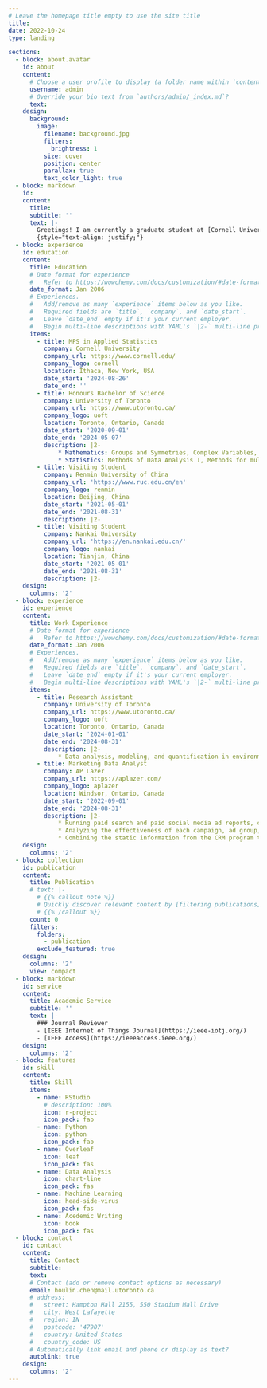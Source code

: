 ```yaml
---
# Leave the homepage title empty to use the site title
title:
date: 2022-10-24
type: landing

sections:
  - block: about.avatar
    id: about
    content:
      # Choose a user profile to display (a folder name within `content/authors/`)
      username: admin
      # Override your bio text from `authors/admin/_index.md`?
      text:  
    design:
      background:
        image:
          filename: background.jpg
          filters:
            brightness: 1
          size: cover
          position: center
          parallax: true
          text_color_light: true
  - block: markdown
    id: 
    content:
      title: 
      subtitle: ''
      text: |-
        Greetings! I am currently a graduate student at [Cornell University](https://www.cornell.edu/) in the [Department of Statistics and Data Science](https://stat.cornell.edu/). I graduated in 2024 with an Honours B.S. degree in the [Faculty of Arts and Science](https://www.artsci.utoronto.ca/) at [University of Toronto](https://www.utoronto.ca/), Toronto, ON, Canada. During my undergraduate studies, I was a visiting student at [Renmin University of China](https://www.ruc.edu.cn/en) and [Nankai University](https://en.nankai.edu.cn/) in Summer 2021. I have engaged in multiple projects including Bayesian estimation for distributional differences, multiple linear regression for multivariate data analysis, and Monte Carlo approximations. My research interests continue to focus on Applied Statistics, Environmental Science, Data Analysis, and Machine Learning.
        {style="text-align: justify;"}
  - block: experience
    id: education
    content:
      title: Education
      # Date format for experience
      #   Refer to https://wowchemy.com/docs/customization/#date-format
      date_format: Jan 2006
      # Experiences.
      #   Add/remove as many `experience` items below as you like.
      #   Required fields are `title`, `company`, and `date_start`.
      #   Leave `date_end` empty if it's your current employer.
      #   Begin multi-line descriptions with YAML's `|2-` multi-line prefix.
      items:
        - title: MPS in Applied Statistics
          company: Cornell University
          company_url: https://www.cornell.edu/
          company_logo: cornell
          location: Ithaca, New York, USA
          date_start: '2024-08-26'
          date_end: ''
        - title: Honours Bachelor of Science
          company: University of Toronto
          company_url: https://www.utoronto.ca/
          company_logo: uoft
          location: Toronto, Ontario, Canada
          date_start: '2020-09-01'
          date_end: '2024-05-07'
          description: |2-
              * Mathematics: Groups and Symmetries, Complex Variables, and Nonlinear Optimization.
              * Statistics: Methods of Data Analysis I, Methods for multivariate data, and Applied Bayesian Statistics.
        - title: Visiting Student
          company: Renmin University of China
          company_url: 'https://www.ruc.edu.cn/en'
          company_logo: renmin
          location: Beijing, China
          date_start: '2021-05-01'
          date_end: '2021-08-31'
          description: |2-
        - title: Visiting Student
          company: Nankai University
          company_url: 'https://en.nankai.edu.cn/'
          company_logo: nankai
          location: Tianjin, China
          date_start: '2021-05-01'
          date_end: '2021-08-31'
          description: |2-
    design:
      columns: '2'
  - block: experience
    id: experience
    content:
      title: Work Experience
      # Date format for experience
      #   Refer to https://wowchemy.com/docs/customization/#date-format
      date_format: Jan 2006
      # Experiences.
      #   Add/remove as many `experience` items below as you like.
      #   Required fields are `title`, `company`, and `date_start`.
      #   Leave `date_end` empty if it's your current employer.
      #   Begin multi-line descriptions with YAML's `|2-` multi-line prefix.
      items:
        - title: Research Assistant
          company: University of Toronto
          company_url: https://www.utoronto.ca/
          company_logo: uoft
          location: Toronto, Ontario, Canada
          date_start: '2024-01-01'
          date_end: '2024-08-31'
          description: |2-
              * Data analysis, modeling, and quantification in environmental-related projects.
        - title: Marketing Data Analyst
          company: AP Lazer
          company_url: https://aplazer.com/
          company_logo: aplazer
          location: Windsor, Ontario, Canada
          date_start: '2022-09-01'
          date_end: '2024-08-31'
          description: |2-
              * Running paid search and paid social media ad reports, calculating ROI, and making summary and comparison tables.
              * Analyzing the effectiveness of each campaign, ad group, and ad.
              * Combining the static information from the CRM program to provide a focused and simplified data table for the marketing team to improve the ads.
    design:
      columns: '2'
  - block: collection
    id: publication
    content:
      title: Publication
      # text: |-
        # {{% callout note %}}
        # Quickly discover relevant content by [filtering publications](./publication/).
        # {{% /callout %}}
      count: 0
      filters:
        folders:
          - publication
        exclude_featured: true
    design:
      columns: '2'
      view: compact
  - block: markdown
    id: service
    content:
      title: Academic Service
      subtitle: ''
      text: |-
        ### Journal Reviewer
        - [IEEE Internet of Things Journal](https://ieee-iotj.org/)
        - [IEEE Access](https://ieeeaccess.ieee.org/)
    design:
      columns: '2'
  - block: features
    id: skill
    content:
      title: Skill
      items:
        - name: RStudio
          # description: 100%
          icon: r-project
          icon_pack: fab
        - name: Python
          icon: python
          icon_pack: fab
        - name: Overleaf
          icon: leaf
          icon_pack: fas
        - name: Data Analysis
          icon: chart-line
          icon_pack: fas
        - name: Machine Learning
          icon: head-side-virus
          icon_pack: fas
        - name: Acedemic Writing
          icon: book
          icon_pack: fas
  - block: contact
    id: contact
    content:
      title: Contact
      subtitle:
      text: 
      # Contact (add or remove contact options as necessary)
      email: houlin.chen@mail.utoronto.ca
      # address:
      #   street: Hampton Hall 2155, 550 Stadium Mall Drive
      #   city: West Lafayette
      #   region: IN
      #   postcode: '47907'
      #   country: United States
      #   country_code: US
      # Automatically link email and phone or display as text?
      autolink: true
    design:
      columns: '2'
---
```

